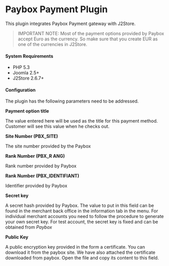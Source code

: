 # Paybox Payment Plugin

This plugin integrates Paybox Payment gateway with J2Store.

>IMPORTANT NOTE: Most of the payment options provided by Paybox accept Euro as the currency. So make sure that you create EUR as one of the currencies in J2Store.

#### System Requirements
* PHP 5.3
* Joomla 2.5+
* J2Store 2.6.7+

#### Configuration

The plugin has the following parameters need to be addressed.

**Payment option title**

The value entered here will be used as the title for this payment method. Customer will see this value when he checks out.

**Site Number (PBX_SITE)**

The site number provided by the Paybox

**Rank Number (PBX_R ANG)**

Rank number provided by Paybox

**Rank Number (PBX_IDENTIFIANT)**

Identifier provided by Paybox

**Secret key**

A secret hash provided by Paybox. The value to put in this field can be found in the merchant back office in the information tab in the menu. For individual merchant accounts
you need to follow the procedure to generate your own secret key. For test account, the secret key is fixed and can be obtained from *Paybox*

**Public Key**

A public encryption key provided in the form a certificate. You can download it from the paybox site. We have also attached the certificate downloaded from paybox. Open the file and copy its content to this field.







